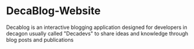 # DecaBlog-Website
Decablog is an interactive blogging application designed for developers in decagon usually called "Decadevs" to share ideas and knowledge through blog posts and publications
